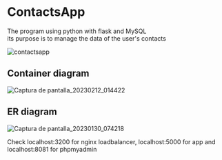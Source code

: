 # ContactsApp

The program using python with flask and MySQL  
its purpose is to manage the data of the user's contacts

![contactsapp](https://user-images.githubusercontent.com/65524105/214897613-e990d05d-686c-4cd1-ab59-7f61b1fb87ad.gif)


## Container diagram 
![Captura de pantalla_20230212_014422](https://user-images.githubusercontent.com/65524105/219829984-3518e498-f58d-42a5-a825-ccea484e1e22.png)

## ER diagram 
![Captura de pantalla_20230130_074218](https://user-images.githubusercontent.com/65524105/215480382-86c84281-167e-4590-b040-b6e94f3d88db.png)

Check localhost:3200 for nginx loadbalancer, localhost:5000 for app and localhost:8081 for phpmyadmin

